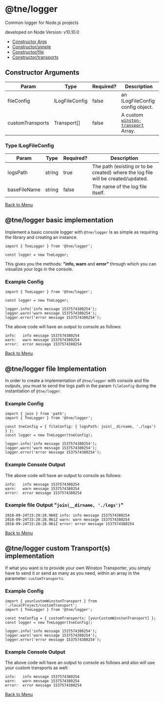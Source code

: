 # @tne/logger
Common logger for Node.js projects

developed on Node Version: v10.10.0

<a name="constructor_menu"></a>
- [Constructor Args](#constructor_args)
- [Constructor/simple](#constructor_simple)
- [Constructor/file](#constructor_file)
- [Constructor/transports](#constructor_transports)

<a name="constructor_args"></a>
## Constructor Arguments
|Param|Type|Required?|Description|
|-|-|-|-|
|fileConfig|ILogFileConfig|false|an ILogFileConfig config object.|
|customTransports|Transport[]|false|A custom [`winston-transport`](https://github.com/winstonjs/winston-transport) Array.|

### Type ILogFileConfig
|Param|Type|Required?|Description|
|-|-|-|-|
|logsPath|string|true|The path (existing or to be created) where the log file will be created/updated.|
|baseFileName|string|false|The name of the log file itself.|

[Back to Menu](#constructor_menu)

<a name="constructor_simple"></a>
## @tne/logger basic implementation
Implement a basic console logger with `@tne/logger` Is as simple as requiring the library and creating an instance.
```
import { TneLogger } from '@tne/logger';

const logger = new TneLogger;
```

This gives you the methods: __"info, warn__ and __error"__ through which you can visualize your logs in the console.

### Example Config

```
import { TneLogger } from '@tne/logger';

const logger = new TneLogger;

logger.info('info message 1537574380254');
logger.warn('warn message 1537574380254');
logger.error('error message 1537574380254');
```

The above code will have an output to console as follows:

```
info:   info message 1537574380254
warn:   warn message 1537574380254
error:  error message 1537574380254
```

[Back to Menu](#constructor_menu)


<a name="constructor_file"></a>
## @tne/logger file Implementation
In order to create a implementation of `@tne/logger` with console and file outputs, you must to send the logs path in the param `fileConfig` during the instantiation of `@tne/logger`.

### Example Config
```
import { join } from 'path';
import { TneLogger } from '@tne/logger';

const tneConfig = { fileConfig: { logsPath: join(__dirname, './logs') } };
const logger = new TneLogger(tneConfig);

logger.info('info message 1537574380254');
logger.warn('warn message 1537574380254');
logger.error('error message 1537574380254');
```

### Example Console Output
The above code will have an output to console as follows:

```
info:   info message 1537574380254
warn:   warn message 1537574380254
error:  error message 1537574380254
```

### Example file Output "`join(__dirname, './logs')`"
```
2018-09-24T15:28:28.960Z info: info message 1537574380254
2018-09-24T15:28:28.961Z warn: warn message 1537574380254
2018-09-24T15:28:28.961Z error: error message 1537574380254
```

[Back to Menu](#constructor_menu)

<a name="constructor_transports"></a>
## @tne/logger custom Transport(s) implementation
If what you want is to provide your own Winston Transporter, you simply have to send it or send as many as you need, within an array in the parameter: `customTransports`.

### Example Config
```
import { yourCustomWinstonTransport } from './localProject/customTransport';
import { TneLogger } from '@tne/logger';

const tneConfig = { customTransports: [yourCustomWinstonTransport] };
const logger = new TneLogger(tneConfig);

logger.info('info message 1537574380254');
logger.warn('warn message 1537574380254');
logger.error('error message 1537574380254');
```

### Example Console Output
The above code will have an output to console as follows and also will use your custom transports as well:

```
info:   info message 1537574380254
warn:   warn message 1537574380254
error:  error message 1537574380254
```

[Back to Menu](#constructor_menu)
